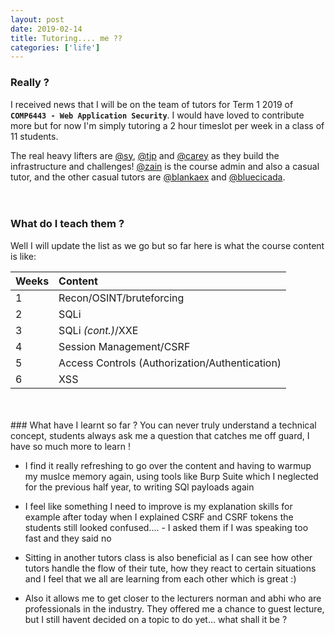 ```yaml
---
layout: post
date: 2019-02-14
title: Tutoring.... me ??
categories: ['life']
---
```


### Really ?
I received news that I will be on the team of tutors for Term 1 2019 of **`COMP6443 - Web Application Security`**. I would have loved to contribute more but for now I'm simply tutoring a 2 hour timeslot per week in a class of 11 students.  
  
The real heavy lifters are <u>@sy</u>, <u>@tjp</u> and <u>@carey</u> as they build the infrastructure and challenges! <u>@zain</u> is the course admin and also a casual tutor, and the other casual tutors are <u>@blankaex</u> and <u>@bluecicada</u>.
<br/>
<br/>
<br/>
### What do I teach them ?

Well I will update the list as we go but so far here is what the course content is like:

| **Weeks** | **Content** |
|:------|:--------|
| 1 | Recon/OSINT/bruteforcing |
| 2 | SQLi |
| 3 | SQLi _(cont.)_/XXE |
| 4 | Session Management/CSRF |
| 5 | Access Controls (Authorization/Authentication) |
| 6 | XSS |

<br/>
<br/>
### What have I learnt so far ?
You can never truly understand a technical concept, students always ask me a question that catches me off guard, I have so much more to learn !

- I find it really refreshing to go over the content and having to warmup my muslce memory again, using tools like Burp Suite which I neglected for the previous half year, to writing SQl payloads again


- I feel like something I need to improve is my explanation skills
for example after today when I explained CSRF and CSRF tokens the students still looked confused....
        - I asked them if I was speaking too fast and they said no

- Sitting in another tutors class is also beneficial as I can see how other tutors handle the flow of their tute, how they react to certain situations and I feel that we all are learning from each other which is great :)

- Also it allows me to get closer to the lecturers norman and abhi who are professionals in the industry. They offered me a chance to guest lecture, but I still havent decided on a topic to do yet... what shall it be ?

